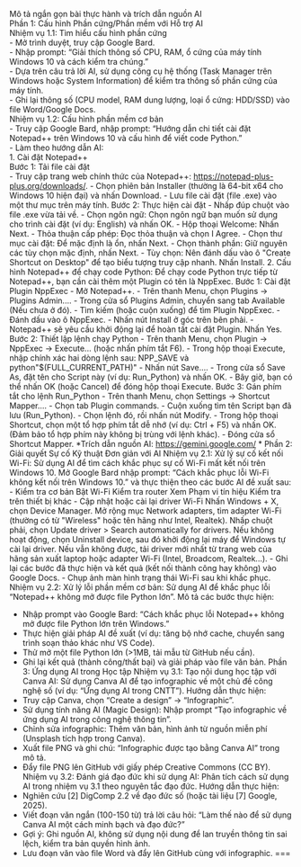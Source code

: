 Mô tả ngắn gọn bài thực hành và trích dẫn nguồn AI  
Phần 1: Cấu hình Phần cứng/Phần mềm với Hỗ trợ AI   
  Nhiệm vụ 1.1: Tìm hiểu cấu hình phần cứng  
    - Mở trình duyệt, truy cập Google Bard.  
    - Nhập prompt: “Giải thích thông số CPU, RAM, ổ cứng của máy tính Windows 10 và cách kiểm tra chúng.”  
    - Dựa trên câu trả lời AI, sử dụng công cụ hệ thống (Task Manager trên Windows hoặc System Information) để kiểm tra thông số phần cứng của máy tính.  
    - Ghi lại thông số (CPU model, RAM dung lượng, loại ổ cứng: HDD/SSD) vào file Word/Google Docs.  
  Nhiệm vụ 1.2: Cấu hình phần mềm cơ bản  
    - Truy cập Google Bard, nhập prompt: “Hướng dẫn chi tiết cài đặt Notepad++ trên Windows 10 và cấu hình để viết code Python.”  
    - Làm theo hướng dẫn AI:   
    1.	Cài đặt Notepad++  
      Bước 1: Tải file cài đặt  
      -	Truy cập trang web chính thức của Notepad++: https://notepad-plus-plus.org/downloads/.
      -	Chọn phiên bản Installer (thường là 64-bit x64 cho Windows 10 hiện đại) và nhấn Download.
      -	Lưu file cài đặt (file .exe) vào một thư mục trên máy tính.
      Bước 2: Thực hiện cài đặt
      -	Nhấp đúp chuột vào file .exe vừa tải về.
      -	Chọn ngôn ngữ: Chọn ngôn ngữ bạn muốn sử dụng cho trình cài đặt (ví dụ: English) và nhấn OK.
      -	Hộp thoại Welcome: Nhấn Next.
      -	Thỏa thuận cấp phép: Đọc thỏa thuận và chọn I Agree.
      -	Chọn thư mục cài đặt: Để mặc định là ổn, nhấn Next.
      -	Chọn thành phần: Giữ nguyên các tùy chọn mặc định, nhấn Next.
      -	Tùy chọn: Nên đánh dấu vào ô "Create Shortcut on Desktop" để tạo biểu tượng truy cập nhanh. Nhấn Install.
   2.	 Cấu hình Notepad++ để chạy code Python: Để chạy code Python trực tiếp từ Notepad++, bạn cần cài thêm một Plugin có tên là NppExec.
      Bước 1: Cài đặt Plugin NppExec
      -	Mở Notepad++.
      -	Trên thanh Menu, chọn Plugins $\to$ Plugins Admin....
      -	Trong cửa sổ Plugins Admin, chuyển sang tab Available (Nếu chưa ở đó).
      -	Tìm kiếm (hoặc cuộn xuống) để tìm Plugin NppExec.
      -	Đánh dấu vào ô NppExec.
      -	Nhấn nút Install ở góc trên bên phải.
      -	Notepad++ sẽ yêu cầu khởi động lại để hoàn tất cài đặt Plugin. Nhấn Yes.
      Bước 2: Thiết lập lệnh chạy Python
      -	Trên thanh Menu, chọn Plugin -> NppExec -> Execute... (hoặc nhấn phím tắt F6).
      -	Trong hộp thoại Execute, nhập chính xác hai dòng lệnh sau: NPP_SAVE và python"$(FULL_CURRENT_PATH)"
      -	Nhấn nút Save....
      -	Trong cửa sổ Save As, đặt tên cho Script này (ví dụ: Run_Python) và nhấn OK.
      -	Bây giờ, bạn có thể nhấn OK (hoặc Cancel) để đóng hộp thoại Execute.
      Bước 3: Gán phím tắt cho lệnh Run_Python 
      -	Trên thanh Menu, chọn Settings $\to$ Shortcut Mapper....
      -	Chọn tab Plugin commands.
      -	Cuộn xuống tìm tên Script bạn đã lưu (Run_Python).
      -	Chọn lệnh đó, rồi nhấn nút Modify.
      -	Trong hộp thoại Shortcut, chọn một tổ hợp phím tắt dễ nhớ (ví dụ: Ctrl + F5) và nhấn OK. (Đảm bảo tổ hợp phím này không bị trùng với lệnh khác).
      -	Đóng cửa sổ Shortcut Mapper.
*Trích dẫn nguồn AI: https://gemini.google.com/ *
Phần 2: Giải quyết Sự cố Kỹ thuật Đơn giản với AI
  Nhiệm vụ 2.1: Xử lý sự cố kết nối Wi-Fi:  Sử dụng AI để tìm cách khắc phục sự cố Wi-Fi mất kết nối trên Windows 10. Mở Google Bard nhập prompt: “Cách khắc phục lỗi Wi-Fi không kết nối trên Windows 10.” và thực thiện theo các bước AI đề xuất sau:
    - Kiểm tra cơ bản
      Bật Wi-Fi
      Kiểm tra router
      Xem Phạm vi tín hiệu
      Kiểm tra trên thiết bị khác
    - Cập nhật hoặc cài lại driver Wi-Fi
      Nhấn Windows + X, chọn Device Manager.
      Mở rộng mục Network adapters, tìm adapter Wi-Fi (thường có từ "Wireless" hoặc tên hãng như Intel, Realtek).
     Nhấp chuột phải, chọn Update driver > Search automatically for drivers.
      Nếu không hoạt động, chọn Uninstall device, sau đó khởi động lại máy để Windows tự cài lại driver.
      Nếu vẫn không được, tải driver mới nhất từ trang web của hãng sản xuất laptop hoặc adapter Wi-Fi (Intel, Broadcom, Realtek...).
    - Ghi lại các bước đã thực hiện và kết quả (kết nối thành công hay không) vào Google Docs.
    - Chụp ảnh màn hình trạng thái Wi-Fi sau khi khắc phục.
  Nhiệm vụ 2.2: Xử lý lỗi phần mềm cơ bản: Sử dụng AI để khắc phục lỗi “Notepad++ không mở được file Python lớn”. 
  Mô tả các bước thực hiện:
  - Nhập prompt vào Google Bard: “Cách khắc phục lỗi Notepad++ không mở được file Python lớn trên Windows.”
  - Thực hiện giải pháp AI đề xuất (ví dụ: tăng bộ nhớ cache, chuyển sang trình soạn thảo khác như VS Code).
  - Thử mở một file Python lớn (>1MB, tải mẫu từ GitHub nếu cần).
  - Ghi lại kết quả (thành công/thất bại) và giải pháp vào file văn bản.
Phần 3: Ứng dụng AI trong Học tập
  Nhiệm vụ 3.1: Tạo nội dung học tập với Canva AI: Sử dụng Canva AI để tạo infographic về một chủ đề công nghệ số (ví dụ: “Ứng dụng AI trong CNTT”).
 Hướng dẫn thực hiện:
   - Truy cập Canva, chọn “Create a design” → “Infographic”.
   - Sử dụng tính năng AI (Magic Design): Nhập prompt “Tạo infographic về ứng dụng AI trong công nghệ thông tin”.
   - Chỉnh sửa infographic: Thêm văn bản, hình ảnh từ nguồn miễn phí (Unsplash tích hợp trong Canva).
   - Xuất file PNG và ghi chú: “Infographic được tạo bằng Canva AI” trong mô tả.
   - Đẩy file PNG lên GitHub với giấy phép Creative Commons (CC BY).
  Nhiệm vụ 3.2: Đánh giá đạo đức khi sử dụng AI: Phân tích cách sử dụng AI trong nhiệm vụ 3.1 theo nguyên tắc đạo đức.
Hướng dẫn thực hiện:
 - Nghiên cứu [2] DigComp 2.2 về đạo đức số (hoặc tài liệu [7] Google, 2025).
 - Viết đoạn văn ngắn (100-150 từ) trả lời câu hỏi: “Làm thế nào để sử dụng Canva AI một cách minh bạch và đạo đức?”
 - Gợi ý: Ghi nguồn AI, không sử dụng nội dung để lan truyền thông tin sai lệch, kiểm tra bản quyền hình ảnh.
 - Lưu đoạn văn vào file Word và đẩy lên GitHub cùng với infographic.
===
